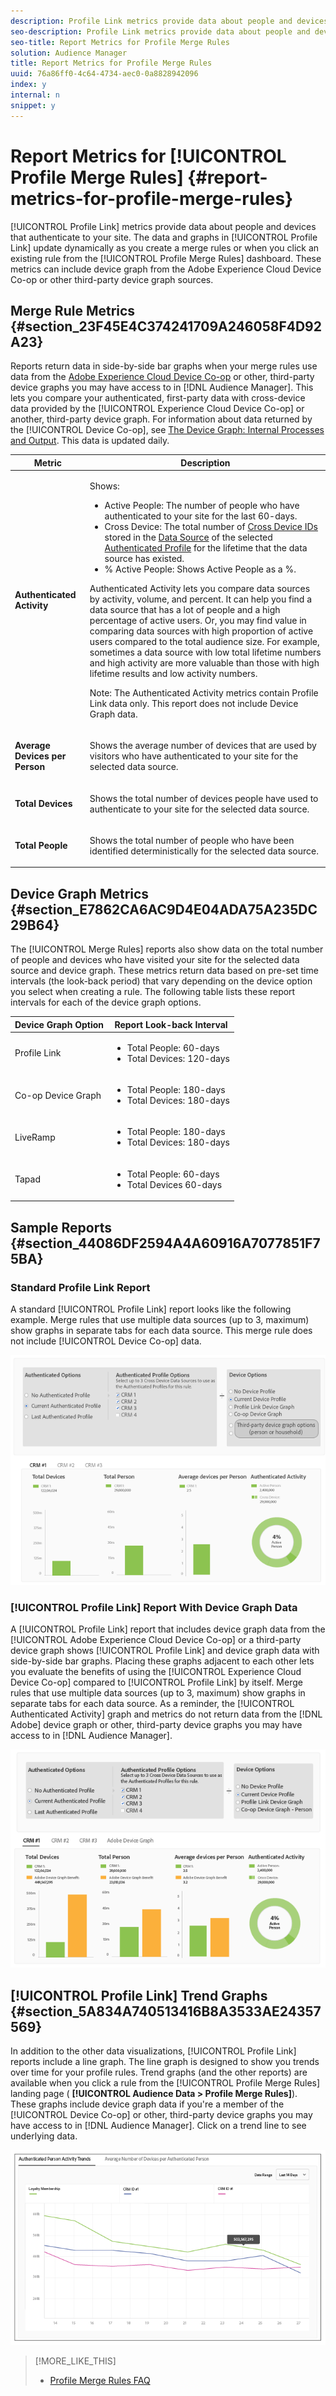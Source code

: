 ```yaml
---
description: Profile Link metrics provide data about people and devices that authenticate to your site. The data and graphs in Profile Link update dynamically as you create a merge rules or when you click an existing rule from the Profile Merge Rules dashboard. These metrics can include device graph from the Adobe Experience Cloud Device Co-op or other third-party device graph sources.
seo-description: Profile Link metrics provide data about people and devices that authenticate to your site. The data and graphs in Profile Link update dynamically as you create a merge rules or when you click an existing rule from the Profile Merge Rules dashboard. These metrics can include device graph from the Adobe Experience Cloud Device Co-op or other third-party device graph sources.
seo-title: Report Metrics for Profile Merge Rules
solution: Audience Manager
title: Report Metrics for Profile Merge Rules
uuid: 76a86ff0-4c64-4734-aec0-0a8828942096
index: y
internal: n
snippet: y
---
```


# Report Metrics for [!UICONTROL Profile Merge Rules] {#report-metrics-for-profile-merge-rules}

[!UICONTROL Profile Link] metrics provide data about people and devices that authenticate to your site. The data and graphs in [!UICONTROL Profile Link] update dynamically as you create a merge rules or when you click an existing rule from the [!UICONTROL Profile Merge Rules] dashboard. These metrics can include device graph from the Adobe Experience Cloud Device Co-op or other third-party device graph sources.

## Merge Rule Metrics {#section_23F45E4C374241709A246058F4D92A23}

Reports return data in side-by-side bar graphs when your merge rules use data from the [Adobe Experience Cloud Device Co-op](https://marketing.adobe.com/resources/help/en_US/mcdc/) or other, third-party device graphs you may have access to in [!DNL Audience Manager]. This lets you compare your authenticated, first-party data with cross-device data provided by the [!UICONTROL Experience Cloud Device Co-op] or another, third-party device graph. For information about data returned by the [!UICONTROL Device Co-op], see [The Device Graph: Internal Processes and Output](https://marketing.adobe.com/resources/help/en_US/mcdc/mcdc-processes.html). This data is updated daily.

<table id="table_A7FB2F9804F84AC8A6DD05C0E6EE7555"> 
 <thead> 
  <tr> 
   <th colname="col1" class="entry"> Metric </th> 
   <th colname="col2" class="entry"> Description </th> 
  </tr> 
 </thead>
 <tbody> 
  <tr> 
   <td colname="col1"> <p> <b><span class="wintitle"> Authenticated Activity</span></b> </p> </td> 
   <td colname="col2"> <p>Shows: </p> 
    <ul id="ul_7F7373919A4A49028EF4BF7B28D9F8E9"> 
     <li id="li_FE2F93C496D64ED8928B3E522C9585EA"> <span class="wintitle"> Active People</span>: The number of people who have authenticated to your site for the last 60-days. </li> 
     <li id="li_60CFD26EE68B442683C0ED5FED1A79C8"> <span class="wintitle"> Cross Device</span>: The total number of <a href="../../c-features/profile-merge-rules/merge-rules-start.md#concept_3B7696B3EC77416492D3B99EBD79EA44"> Cross Device IDs</a> stored in the <a href="../../c-features/manage-datasources.md#concept_3B7696B3EC77416492D3B99EBD79EA44"> Data Source</a> of the selected <a href="../../c-features/profile-merge-rules/merge-rule-definitions.md#concept_44FFF67CD9654DB2B43ECA13C2FD1CE0"> Authenticated Profile</a> for the lifetime that the data source has existed. </li> 
     <li id="li_F2F07B6A326C4A18B79A0CF2C47D9677"> <span class="wintitle"> % Active People</span>: Shows <span class="wintitle"> Active People</span> as a %. </li> 
    </ul> <p> <span class="wintitle"> Authenticated Activity</span> lets you compare data sources by activity, volume, and percent. It can help you find a data source that has a lot of people and a high percentage of active users. Or, you may find value in comparing data sources with high proportion of active users compared to the total audience size. For example, sometimes a data source with low total lifetime numbers and high activity are more valuable than those with high lifetime results and low activity numbers. </p> <p> <p>Note: The <span class="wintitle"> Authenticated Activity</span> metrics contain <span class="wintitle"> Profile Link</span> data only. This report does not include <span class="wintitle"> Device Graph</span> data. </p> </p> </td> 
  </tr> 
  <tr> 
   <td colname="col1"> <p> <b><span class="wintitle"> Average Devices per Person</span></b> </p> </td> 
   <td colname="col2"> <p> Shows the average number of devices that are used by visitors who have authenticated to your site for the selected data source. </p> </td> 
  </tr> 
  <tr> 
   <td colname="col1"> <p> <b><span class="wintitle"> Total Devices</span></b> </p> </td> 
   <td colname="col2"> <p>Shows the total number of devices people have used to authenticate to your site for the selected data source. </p> </td> 
  </tr> 
  <tr> 
   <td colname="col1"> <p> <b><span class="wintitle"> Total People</span></b> </p> </td> 
   <td colname="col2"> <p>Shows the total number of people who have been identified deterministically for the selected data source. </p> </td> 
  </tr> 
 </tbody> 
</table>

## Device Graph Metrics {#section_E7862CA6AC9D4E04ADA75A235DC29B64}

The [!UICONTROL Merge Rules] reports also show data on the total number of people and devices who have visited your site for the selected data source and device graph. These metrics return data based on pre-set time intervals (the look-back period) that vary depending on the device option you select when creating a rule. The following table lists these report intervals for each of the device graph options.

<table id="table_038983EBC71F4A55BBCA99212AC5DEE6"> 
 <thead> 
  <tr> 
   <th colname="col1" class="entry"> Device Graph Option </th> 
   <th colname="col2" class="entry"> Report Look-back Interval </th> 
  </tr>
 </thead>
 <tbody> 
  <tr> 
   <td colname="col1"> <p><span class="wintitle"> Profile Link</span> </p> </td> 
   <td colname="col2"> <p> 
     <ul id="ul_B2FF2341573840549FFB96579F537082"> 
      <li id="li_B37323C2F2434F41B407500AC5C15447">Total People: 60-days </li> 
      <li id="li_08D911224A60418BBB3CFB4E70CE73D4">Total Devices: 120-days </li> 
     </ul> </p> </td> 
  </tr> 
  <tr> 
   <td colname="col1"> <p><span class="wintitle"> Co-op Device Graph</span> </p> </td> 
   <td colname="col2"> <p> 
     <ul id="ul_64AD1DD89DF64703B70B973A463BA020"> 
      <li id="li_D7D3A3871F434CBFA71BE8929EB41648">Total People: 180-days </li> 
      <li id="li_125D387986B2463EB310203CE5857EDA">Total Devices: 180-days </li> 
     </ul> </p> </td> 
  </tr> 
  <tr> 
   <td colname="col1"> <p><span class="wintitle"> LiveRamp</span> </p> </td> 
   <td colname="col2"> <p> 
     <ul id="ul_2772F3AD7E1440789B635794ECDE8DFB"> 
      <li id="li_1432363829D64615B1D349A3722D6268">Total People: 180-days </li> 
      <li id="li_D5C0E3CE92524B54BBD36C73A326292B">Total Devices: 180-days </li> 
     </ul> </p> </td> 
  </tr> 
  <tr> 
   <td colname="col1"> <p><span class="wintitle"> Tapad</span> </p> </td> 
   <td colname="col2"> <p> 
     <ul id="ul_274529DB58E6442E95C6AD89BECB1362"> 
      <li id="li_67102211A72A4E47AACFE5E369793C17">Total People: 60-days </li> 
      <li id="li_3E8F3DA6A7B5487895A626674DA363A5">Total Devices 60-days </li> 
     </ul> </p> </td> 
  </tr> 
 </tbody> 
</table>

## Sample Reports {#section_44086DF2594A4A60916A7077851F75BA}

### Standard Profile Link Report

A standard [!UICONTROL Profile Link] report looks like the following example. Merge rules that use multiple data sources (up to 3, maximum) show graphs in separate tabs for each data source. This merge rule does not include [!UICONTROL Device Co-op] data.

![](assets/coop-metrics1.png)

### [!UICONTROL Profile Link] Report With Device Graph Data

A [!UICONTROL Profile Link] report that includes device graph data from the [!UICONTROL Adobe Experience Cloud Device Co-op] or a third-party device graph shows [!UICONTROL Profile Link] and device graph data with side-by-side bar graphs. Placing these graphs adjacent to each other lets you evaluate the benefits of using the [!UICONTROL Experience Cloud Device Co-op] compared to [!UICONTROL Profile Link] by itself. Merge rules that use multiple data sources (up to 3, maximum) show graphs in separate tabs for each data source. As a reminder, the [!UICONTROL Authenticated Activity] graph and metrics do not return data from the [!DNL Adobe] device graph or other, third-party device graphs you may have access to in [!DNL Audience Manager].

![](assets/coop-metrics2.png)

## [!UICONTROL Profile Link] Trend Graphs {#section_5A834A740513416B8A3533AE24357569}

In addition to the other data visualizations, [!UICONTROL Profile Link] reports include a line graph. The line graph is designed to show you trends over time for your profile rules. Trend graphs (and the other reports) are available when you click a rule from the [!UICONTROL Profile Merge Rules] landing page ( **[!UICONTROL Audience Data > Profile Merge Rules]**). These graphs include device graph data if you're a member of the [!UICONTROL Device Co-op] or other, third-party device graphs you may have access to in [!DNL Audience Manager]. Click on a trend line to see underlying data.

![](assets/authenticated_trends.png)

>[!MORE_LIKE_THIS]
>
>* [Profile Merge Rules FAQ](../../faq/faq-profile-merge.md#concept_C8E29A974E194B62B0BAC1CCDD0DF4FF)
